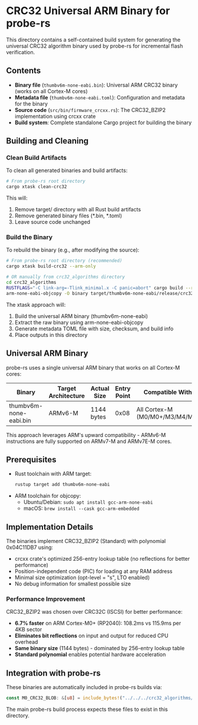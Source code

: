 # CRC32 Universal ARM Binary for probe-rs

This directory contains a self-contained build system for generating the universal CRC32 algorithm binary used by probe-rs for incremental flash verification.

## Contents

- **Binary file** (`thumbv6m-none-eabi.bin`): Universal ARM CRC32 binary (works on all Cortex-M cores)
- **Metadata file** (`thumbv6m-none-eabi.toml`): Configuration and metadata for the binary
- **Source code** (`src/bin/firmware_crcxx.rs`): The CRC32_BZIP2 implementation using crcxx crate
- **Build system**: Complete standalone Cargo project for building the binary

## Building and Cleaning

### Clean Build Artifacts

To clean all generated binaries and build artifacts:

```bash
# From probe-rs root directory
cargo xtask clean-crc32
```

This will:
1. Remove target/ directory with all Rust build artifacts  
2. Remove generated binary files (*.bin, *.toml)
3. Leave source code unchanged

### Build the Binary

To rebuild the binary (e.g., after modifying the source):

```bash  
# From probe-rs root directory (recommended)
cargo xtask build-crc32 --arm-only

# OR manually from crc32_algorithms directory
cd crc32_algorithms
RUSTFLAGS="-C link-arg=-Tlink_minimal.x -C panic=abort" cargo build --release --bin crc32_firmware_crcxx --target thumbv6m-none-eabi
arm-none-eabi-objcopy -O binary target/thumbv6m-none-eabi/release/crc32_firmware_crcxx thumbv6m-none-eabi.bin
```

The xtask approach will:
1. Build the universal ARM binary (thumbv6m-none-eabi)
2. Extract the raw binary using arm-none-eabi-objcopy
3. Generate metadata TOML file with size, checksum, and build info
4. Place outputs in this directory

## Universal ARM Binary

probe-rs uses a single universal ARM binary that works on all Cortex-M cores:

| Binary | Target Architecture | Actual Size | Entry Point | Compatible With |
|--------|---------------------|-------------|-------------|-----------------|
| thumbv6m-none-eabi.bin | ARMv6-M | 1144 bytes | 0x08 | All Cortex-M (M0/M0+/M3/M4/M7) |

This approach leverages ARM's upward compatibility - ARMv6-M instructions are fully supported on ARMv7-M and ARMv7E-M cores.

## Prerequisites

- Rust toolchain with ARM target:
  ```bash
  rustup target add thumbv6m-none-eabi
  ```
- ARM toolchain for objcopy:
  - Ubuntu/Debian: `sudo apt install gcc-arm-none-eabi`
  - macOS: `brew install --cask gcc-arm-embedded`

## Implementation Details

The binaries implement CRC32_BZIP2 (Standard) with polynomial 0x04C11DB7 using:
- crcxx crate's optimized 256-entry lookup table (no reflections for better performance)
- Position-independent code (PIC) for loading at any RAM address
- Minimal size optimization (opt-level = "s", LTO enabled)
- No debug information for smallest possible size

### Performance Improvement

CRC32_BZIP2 was chosen over CRC32C (ISCSI) for better performance:
- **6.7% faster** on ARM Cortex-M0+ (RP2040): 108.2ms vs 115.9ms per 4KB sector
- **Eliminates bit reflections** on input and output for reduced CPU overhead
- **Same binary size** (1144 bytes) - dominated by 256-entry lookup table
- **Standard polynomial** enables potential hardware acceleration

## Integration with probe-rs

These binaries are automatically included in probe-rs builds via:
```rust
const M0_CRC32_BLOB: &[u8] = include_bytes!("../../../crc32_algorithms/thumbv6m-none-eabi.bin");
```

The main probe-rs build process expects these files to exist in this directory.